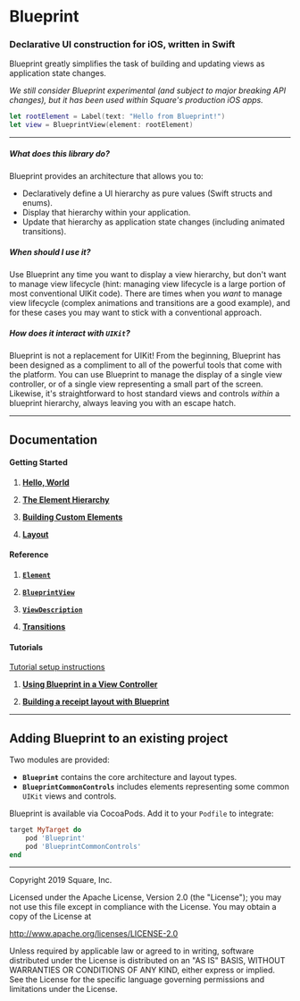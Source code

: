# Blueprint

### Declarative UI construction for iOS, written in Swift

Blueprint greatly simplifies the task of building and updating views as application state changes.

*We still consider Blueprint experimental (and subject to major breaking API changes), but it has been used within Square's production iOS apps.*

```swift
let rootElement = Label(text: "Hello from Blueprint!")
let view = BlueprintView(element: rootElement)
```

---

##### What does this library do?

Blueprint provides an architecture that allows you to:
- Declaratively define a UI hierarchy as pure values (Swift structs and enums).
- Display that hierarchy within your application.
- Update that hierarchy as application state changes (including animated transitions).

##### When should I use it?

Use Blueprint any time you want to display a view hierarchy, but don't want to manage view lifecycle (hint: managing view lifecycle is a large portion of most conventional UIKit code). There are times when you *want* to manage view lifecycle (complex animations and transitions are a good example), and for these cases you may want to stick with a conventional approach.

##### How does it interact with `UIKit`?

Blueprint is not a replacement for UIKit! From the beginning, Blueprint has been designed as a compliment to all of the powerful tools that come with the platform. You can use Blueprint to manage the display of a single view controller, or of a single view representing a small part of the screen. Likewise, it's straightforward to host standard views and controls *within* a blueprint hierarchy, always leaving you with an escape hatch.

---

## Documentation

#### Getting Started

1.  **[Hello, World](Documentation/GettingStarted/HelloWorld.md)**

1.  **[The Element Hierarchy](Documentation/GettingStarted/ElementHierarchy.md)**

1.  **[Building Custom Elements](Documentation/GettingStarted/CustomElements.md)**

1.  **[Layout](Documentation/GettingStarted/Layout.md)**


#### Reference

1.  **[`Element`](Documentation/Reference/Element.md)**

1.  **[`BlueprintView`](Documentation/Reference/BlueprintView.md)**

1.  **[`ViewDescription`](Documentation/Reference/ViewDescription.md)**

1.  **[Transitions](Documentation/Reference/Transitions.md)**


#### Tutorials

[Tutorial setup instructions](Documentation/Tutorials/Setup.md)

1. **[Using Blueprint in a View Controller](Documentation/Tutorials/Tutorial1.md)**

1. **[Building a receipt layout with Blueprint](Documentation/Tutorials/Tutorial2.md)**

---

## Adding Blueprint to an existing project

Two modules are provided:
- **`Blueprint`** contains the core architecture and layout types.
- **`BlueprintCommonControls`** includes elements representing some common `UIKit` views and controls.

Blueprint is available via CocoaPods. Add it to your `Podfile` to integrate:

```ruby
target MyTarget do
    pod 'Blueprint'
    pod 'BlueprintCommonControls'
end
```

---

Copyright 2019 Square, Inc.

Licensed under the Apache License, Version 2.0 (the "License");
you may not use this file except in compliance with the License.
You may obtain a copy of the License at

http://www.apache.org/licenses/LICENSE-2.0

Unless required by applicable law or agreed to in writing, software
distributed under the License is distributed on an "AS IS" BASIS,
WITHOUT WARRANTIES OR CONDITIONS OF ANY KIND, either express or implied.
See the License for the specific language governing permissions and
limitations under the License.